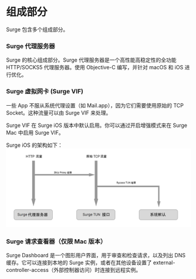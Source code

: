 # 组成部分

Surge 包含多个组成部分。

### Surge 代理服务器

Surge 的核心组成部分。Surge 代理服务器是一个高性能高稳定性的全功能 HTTP/SOCKS5 代理服务器。使用 Objective-C 编写，并针对 macOS 和 iOS 进行优化。

### Surge 虚拟网卡 (Surge VIF)

一些 App 不服从系统代理设置（如 Mail.app），因为它们需要使用原始的 TCP Socket。这种流量可以由 Surge VIF 来处理。

Surge VIF 在 Surge iOS 版本中默认启用。你可以通过开启增强模式来在 Surge Mac 中启用 Surge VIF。

Surge iOS 的架构如下：
![](../Surge-Architecture-zh_CN.png)

### Surge 请求查看器（仅限 Mac 版本）
Surge Dashboard 是一个图形用户界面，用于审查和检查请求，以及列出 DNS 缓存。它可以连接到本地的 Surge 实例，或者在其他设备设置了 external-controller-access（外部控制器访问）时连接到远程实例。
